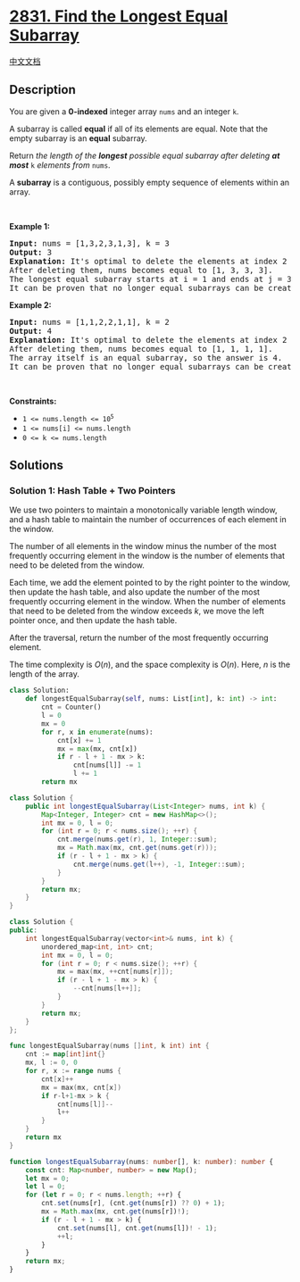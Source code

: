 # [2831. Find the Longest Equal Subarray](https://leetcode.com/problems/find-the-longest-equal-subarray)

[中文文档](./solution/2800-2899/2831.Find%20the%20Longest%20Equal%20Subarray/README.md)

<!-- tags:Array,Hash Table,Binary Search,Sliding Window -->

## Description

<p>You are given a <strong>0-indexed</strong> integer array <code>nums</code> and an integer <code>k</code>.</p>

<p>A subarray is called <strong>equal</strong> if all of its elements are equal. Note that the empty subarray is an <strong>equal</strong> subarray.</p>

<p>Return <em>the length of the <strong>longest</strong> possible equal subarray after deleting <strong>at most</strong> </em><code>k</code><em> elements from </em><code>nums</code>.</p>

<p>A <b>subarray</b> is a contiguous, possibly empty sequence of elements within an array.</p>

<p>&nbsp;</p>
<p><strong class="example">Example 1:</strong></p>

<pre>
<strong>Input:</strong> nums = [1,3,2,3,1,3], k = 3
<strong>Output:</strong> 3
<strong>Explanation:</strong> It&#39;s optimal to delete the elements at index 2 and index 4.
After deleting them, nums becomes equal to [1, 3, 3, 3].
The longest equal subarray starts at i = 1 and ends at j = 3 with length equal to 3.
It can be proven that no longer equal subarrays can be created.
</pre>

<p><strong class="example">Example 2:</strong></p>

<pre>
<strong>Input:</strong> nums = [1,1,2,2,1,1], k = 2
<strong>Output:</strong> 4
<strong>Explanation:</strong> It&#39;s optimal to delete the elements at index 2 and index 3.
After deleting them, nums becomes equal to [1, 1, 1, 1].
The array itself is an equal subarray, so the answer is 4.
It can be proven that no longer equal subarrays can be created.
</pre>

<p>&nbsp;</p>
<p><strong>Constraints:</strong></p>

<ul>
	<li><code>1 &lt;= nums.length &lt;= 10<sup>5</sup></code></li>
	<li><code>1 &lt;= nums[i] &lt;= nums.length</code></li>
	<li><code>0 &lt;= k &lt;= nums.length</code></li>
</ul>

## Solutions

### Solution 1: Hash Table + Two Pointers

We use two pointers to maintain a monotonically variable length window, and a hash table to maintain the number of occurrences of each element in the window.

The number of all elements in the window minus the number of the most frequently occurring element in the window is the number of elements that need to be deleted from the window.

Each time, we add the element pointed to by the right pointer to the window, then update the hash table, and also update the number of the most frequently occurring element in the window. When the number of elements that need to be deleted from the window exceeds $k$, we move the left pointer once, and then update the hash table.

After the traversal, return the number of the most frequently occurring element.

The time complexity is $O(n)$, and the space complexity is $O(n)$. Here, $n$ is the length of the array.

<!-- tabs:start -->

```python
class Solution:
    def longestEqualSubarray(self, nums: List[int], k: int) -> int:
        cnt = Counter()
        l = 0
        mx = 0
        for r, x in enumerate(nums):
            cnt[x] += 1
            mx = max(mx, cnt[x])
            if r - l + 1 - mx > k:
                cnt[nums[l]] -= 1
                l += 1
        return mx
```

```java
class Solution {
    public int longestEqualSubarray(List<Integer> nums, int k) {
        Map<Integer, Integer> cnt = new HashMap<>();
        int mx = 0, l = 0;
        for (int r = 0; r < nums.size(); ++r) {
            cnt.merge(nums.get(r), 1, Integer::sum);
            mx = Math.max(mx, cnt.get(nums.get(r)));
            if (r - l + 1 - mx > k) {
                cnt.merge(nums.get(l++), -1, Integer::sum);
            }
        }
        return mx;
    }
}
```

```cpp
class Solution {
public:
    int longestEqualSubarray(vector<int>& nums, int k) {
        unordered_map<int, int> cnt;
        int mx = 0, l = 0;
        for (int r = 0; r < nums.size(); ++r) {
            mx = max(mx, ++cnt[nums[r]]);
            if (r - l + 1 - mx > k) {
                --cnt[nums[l++]];
            }
        }
        return mx;
    }
};
```

```go
func longestEqualSubarray(nums []int, k int) int {
	cnt := map[int]int{}
	mx, l := 0, 0
	for r, x := range nums {
		cnt[x]++
		mx = max(mx, cnt[x])
		if r-l+1-mx > k {
			cnt[nums[l]]--
			l++
		}
	}
	return mx
}
```

```ts
function longestEqualSubarray(nums: number[], k: number): number {
    const cnt: Map<number, number> = new Map();
    let mx = 0;
    let l = 0;
    for (let r = 0; r < nums.length; ++r) {
        cnt.set(nums[r], (cnt.get(nums[r]) ?? 0) + 1);
        mx = Math.max(mx, cnt.get(nums[r])!);
        if (r - l + 1 - mx > k) {
            cnt.set(nums[l], cnt.get(nums[l])! - 1);
            ++l;
        }
    }
    return mx;
}
```

<!-- tabs:end -->

<!-- end -->

